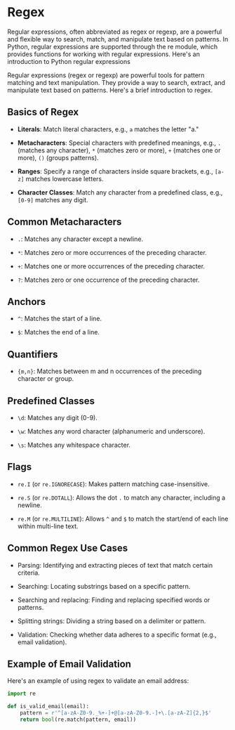 # Regex

Regular expressions, often abbreviated as regex or regexp, are a powerful and flexible way to search, match, and manipulate text based on patterns. In Python, regular expressions are supported through the re module, which provides functions for working with regular expressions. Here's an introduction to Python regular expressions


Regular expressions (regex or regexp) are powerful tools for pattern matching and text manipulation. They provide a way to search, extract, and manipulate text based on patterns. Here's a brief introduction to regex.

## Basics of Regex

- **Literals**: Match literal characters, e.g., `a` matches the letter "a."

- **Metacharacters**: Special characters with predefined meanings, e.g., `.` (matches any character), `*` (matches zero or more), `+` (matches one or more), `()` (groups patterns).

- **Ranges**: Specify a range of characters inside square brackets, e.g., `[a-z]` matches lowercase letters.

- **Character Classes**: Match any character from a predefined class, e.g., `[0-9]` matches any digit.

## Common Metacharacters

- `.`: Matches any character except a newline.

- `*`: Matches zero or more occurrences of the preceding character.

- `+`: Matches one or more occurrences of the preceding character.

- `?`: Matches zero or one occurrence of the preceding character.

## Anchors

- `^`: Matches the start of a line.

- `$`: Matches the end of a line.

## Quantifiers

- `{m,n}`: Matches between m and n occurrences of the preceding character or group.

## Predefined Classes

- `\d`: Matches any digit (0-9).

- `\w`: Matches any word character (alphanumeric and underscore).

- `\s`: Matches any whitespace character.

## Flags

- `re.I` (or `re.IGNORECASE`): Makes pattern matching case-insensitive.

- `re.S` (or `re.DOTALL`): Allows the dot `.` to match any character, including a newline.

- `re.M` (or `re.MULTILINE`): Allows `^` and `$` to match the start/end of each line within multi-line text.

## Common Regex Use Cases

- Parsing: Identifying and extracting pieces of text that match certain criteria.

- Searching: Locating substrings based on a specific pattern.

- Searching and replacing: Finding and replacing specified words or patterns.

- Splitting strings: Dividing a string based on a delimiter or pattern.

- Validation: Checking whether data adheres to a specific format (e.g., email validation).

## Example of Email Validation

Here's an example of using regex to validate an email address:

```python
import re

def is_valid_email(email):
    pattern = r'^[a-zA-Z0-9._%+-]+@[a-zA-Z0-9.-]+\.[a-zA-Z]{2,}$'
    return bool(re.match(pattern, email))
